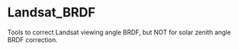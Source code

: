# Landsat_BRDF
Tools to correct Landsat viewing angle BRDF, but NOT for solar zenith angle BRDF correction. 
